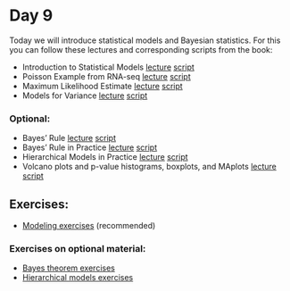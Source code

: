 # Day 9

Today we will introduce statistical models and Bayesian statistics.
For this you can follow these lectures and corresponding scripts from the book:


 - Introduction to Statistical Models [lecture](https://www.youtube.com/watch?v=G0kHJgp4WHI)  [script](http://genomicsclass.github.io/book/pages/modeling.html)
- Poisson Example from RNA-seq [lecture](https://www.youtube.com/watch?v=KuxRYdG1EdQ)  [script](http://genomicsclass.github.io/book/pages/modeling.html)
- Maximum Likelihood Estimate [lecture](https://www.youtube.com/watch?v=5gRv65ULTYI)  [script](http://genomicsclass.github.io/book/pages/modeling.html)
- Models for Variance [lecture](https://www.youtube.com/watch?v=GCxezZ6iI6I)  [script](http://genomicsclass.github.io/book/pages/modeling.html)


### Optional:
- Bayes’ Rule [lecture](https://www.youtube.com/watch?v=ea8V_J1fS7o)  [script](http://genomicsclass.github.io/book/pages/bayes.html)
- Bayes’ Rule in Practice [lecture](https://www.youtube.com/watch?v=TdfedTLc-nI)  [script](http://genomicsclass.github.io/book/pages/bayes.html)
- Hierarchical Models in Practice  [lecture](https://www.youtube.com/watch?v=FNyoM_PFf54)  [script](http://genomicsclass.github.io/book/pages/hierarchical_models.html)
 - Volcano plots and p-value histograms, boxplots, and MAplots
[lecture](https://www.youtube.com/watch?v=XeZpS07sLrQ)  [script](http://genomicsclass.github.io/book/pages/hierarchical_models.html)


## Exercises:
-   [Modeling exercises](http://genomicsclass.github.io/book/pages/modeling_exercises.html) (recommended)

### Exercises on optional material:
-   [Bayes theorem exercises](http://genomicsclass.github.io/book/pages/bayes_exercises.html)
-   [Hierarchical models exercises](http://genomicsclass.github.io/book/pages/hierarchical_models_exercises.html)
